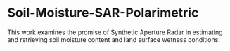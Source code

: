 # Soil-Moisture-SAR-Polarimetric
This work examines the promise of Synthetic Aperture Radar in estimating and retrieving soil moisture content and land surface wetness conditions. 
